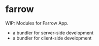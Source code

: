 # farrow

WIP: Modules for Farrow App.

- a bundler for server-side development
- a bundler for client-side development
